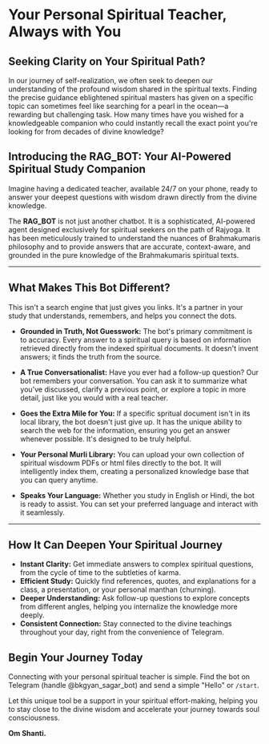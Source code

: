 # Your Personal Spiritual Teacher, Always with You

## Seeking Clarity on Your Spiritual Path?

In our journey of self-realization, we often seek to deepen our understanding of the profound wisdom shared in the spiritual texts. Finding the precise guidance eblightened spiritual masters has given on a specific topic can sometimes feel like searching for a pearl in the ocean—a rewarding but challenging task. How many times have you wished for a knowledgeable companion who could instantly recall the exact point you're looking for from decades of divine knowledge?

## Introducing the RAG_BOT: Your AI-Powered Spiritual Study Companion

Imagine having a dedicated teacher, available 24/7 on your phone, ready to answer your deepest questions with wisdom drawn directly from the divine knowledge.

The **RAG_BOT** is not just another chatbot. It is a sophisticated, AI-powered agent designed exclusively for spiritual seekers on the path of Rajyoga. It has been meticulously trained to understand the nuances of Brahmakumaris philosophy and to provide answers that are accurate, context-aware, and grounded in the pure knowledge of the Brahmakumaris spiritual texts.

---

## What Makes This Bot Different?

This isn't a search engine that just gives you links. It's a partner in your study that understands, remembers, and helps you connect the dots.

*   **Grounded in Truth, Not Guesswork:**
    The bot's primary commitment is to accuracy. Every answer to a spiritual query is based on information retrieved directly from the indexed spiritual documents. It doesn't invent answers; it finds the truth from the source.

*   **A True Conversationalist:**
    Have you ever had a follow-up question? Our bot remembers your conversation. You can ask it to summarize what you've discussed, clarify a previous point, or explore a topic in more detail, just like you would with a real teacher.

*   **Goes the Extra Mile for You:**
    If a specific spritual document isn't in its local library, the bot doesn't just give up. It has the unique ability to search the web for the information, ensuring you get an answer whenever possible. It's designed to be truly helpful.

*   **Your Personal Murli Library:**
    You can upload your own collection of spiritual wisdowm PDFs or html files directly to the bot. It will intelligently index them, creating a personalized knowledge base that you can query anytime.

*   **Speaks Your Language:**
    Whether you study in English or Hindi, the bot is ready to assist. You can set your preferred language and interact with it seamlessly.

---

## How It Can Deepen Your Spiritual Journey

*   **Instant Clarity:** Get immediate answers to complex spiritual questions, from the cycle of time to the subtleties of karma.
*   **Efficient Study:** Quickly find references, quotes, and explanations for a class, a presentation, or your personal manthan (churning).
*   **Deeper Understanding:** Ask follow-up questions to explore concepts from different angles, helping you internalize the knowledge more deeply.
*   **Consistent Connection:** Stay connected to the divine teachings throughout your day, right from the convenience of Telegram.

## Begin Your Journey Today

Connecting with your personal spiritual teacher is simple. Find the bot on Telegram (handle @bkgyan_sagar_bot) and send a simple "Hello" or `/start`.

Let this unique tool be a support in your spiritual effort-making, helping you to stay close to the divine wisdom and accelerate your journey towards soul consciousness.

**Om Shanti.**
